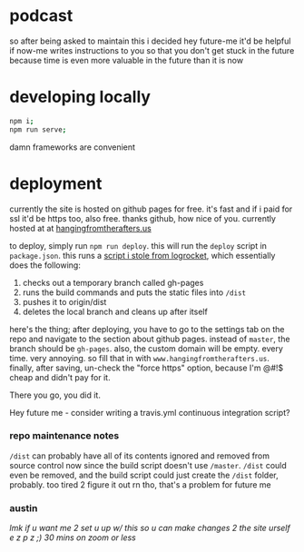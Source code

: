 # podcast

so after being asked to maintain this i decided hey future-me it'd be helpful if now-me writes instructions to you so that you don't get stuck in the future because time is even more valuable in the future than it is now

# developing locally

```bash
npm i;
npm run serve;
```

damn frameworks are convenient

# deployment

currently the site is hosted on github pages for free. it's fast and if i paid for ssl it'd be https too, also free. thanks github, how nice of you. currently hosted at at [hangingfromtherafters.us](http://www.hangingfromtherafters.us)

to deploy, simply run `npm run deploy`. this will run the `deploy` script in `package.json`. this runs a [script i stole from logrocket](https://blog.logrocket.com/build-deploy-vue-js-app-github-pages/), which essentially does the following:

1. checks out a temporary branch called gh-pages
2. runs the build commands and puts the static files into `/dist`
3. pushes it to origin/dist
4. deletes the local branch and cleans up after itself

here's the thing; after deploying, you have to go to the settings tab on the repo and navigate to the section about github pages. instead of `master`, the branch should be `gh-pages`. also, the custom domain will be empty. every time. very annoying. so fill that in with `www.hangingfromtherafters.us`. finally, after saving, un-check the "force https" option, because I'm @#!$ cheap and didn't pay for it.

There you go, you did it.

Hey future me - consider writing a travis.yml continuous integration script?

### repo maintenance notes

`/dist` can probably have all of its contents ignored and removed from source control now since the build script doesn't use `/master`. `/dist` could even be removed, and the build script could just create the `/dist` folder, probably. too tired 2 figure it out rn tho, that's a problem for future me

### austin

*lmk if u want me 2 set u up w/ this so u can make changes 2 the site urself e z p z ;) 30 mins on zoom or less*
